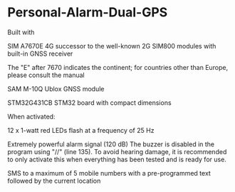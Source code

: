 # Personal-Alarm-Dual-GPS

Built with

SIM A7670E 4G successor to the well-known 2G SIM800 modules with built-in GNSS receiver

The "E" after 7670 indicates the continent; for countries other than Europe, please consult the manual

SAM M-10Q Ublox GNSS module

STM32G431CB STM32 board with compact dimensions


When activated:

12 x 1-watt red LEDs flash at a frequency of 25 Hz

Extremely powerful alarm signal (120 dB)
The buzzer is disabled in the program using "//" (line 135). To avoid hearing damage, it is recommended to only activate this when everything has been tested and is ready for use.

SMS to a maximum of 5 mobile numbers with a pre-programmed text followed by the current location
